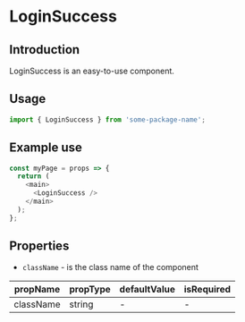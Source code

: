 # LoginSuccess

<!-- STORY -->

## Introduction

LoginSuccess is an easy-to-use component.

## Usage

```javascript
import { LoginSuccess } from 'some-package-name';
```

## Example use

```javascript
const myPage = props => {
  return (
    <main>
      <LoginSuccess />
    </main>
  );
};
```

## Properties

- `className` - is the class name of the component

| propName  | propType | defaultValue | isRequired |
| --------- | -------- | ------------ | ---------- |
| className | string   | -            | -          |
